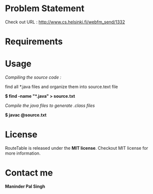 
Problem Statement 
==============

Check out URL : http://www.cs.helsinki.fi/webfm_send/1332

Requirements 
==============

Usage
==============

*Compiling the source code :*

find all *.java files and organize them into source.text file

**$ find -name "*.java" > source.txt**

*Compile the java files to generate .class files*

**$ javac  @source.txt**

License
==============

RouteTable is released under the **MIT license**. Checkout MIT license for more information. 

Contact me
==============

**Maninder Pal Singh**

  
 


